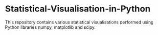 # Statistical-Visualisation-in-Python
This repository contains various statistical visualisations performed using Python libraries numpy, matplotlib and scipy.
